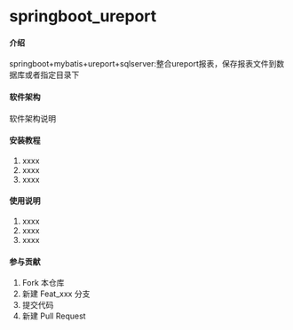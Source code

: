 # springboot_ureport

#### 介绍
springboot+mybatis+ureport+sqlserver:整合ureport报表，保存报表文件到数据库或者指定目录下

#### 软件架构
软件架构说明


#### 安装教程

1.  xxxx
2.  xxxx
3.  xxxx

#### 使用说明

1.  xxxx
2.  xxxx
3.  xxxx

#### 参与贡献

1.  Fork 本仓库
2.  新建 Feat_xxx 分支
3.  提交代码
4.  新建 Pull Request
